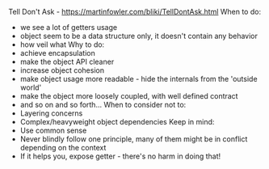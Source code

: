 Tell Don't Ask - https://martinfowler.com/bliki/TellDontAsk.html
When to do:
* we see a lot of getters usage
* object seem to be a data structure only, it doesn't contain any behavior
* how veil what
Why to do:
* achieve encapsulation
* make the object API cleaner
* increase object cohesion
* make object usage more readable - hide the internals from the 'outside world'
* make the object more loosely coupled, with well defined contract
* and so on and so forth...
When to consider not to:
* Layering concerns
* Complex/heavyweight object dependencies
Keep in mind:
* Use common sense
* Never blindly follow one principle, many of them might be in conflict depending on the context
* If it helps you, expose getter - there's no harm in doing that!
